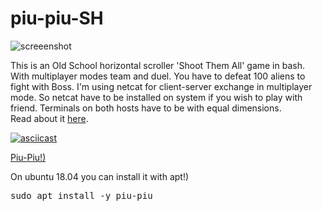 # piu-piu-SH
![screeenshot](https://user-images.githubusercontent.com/18072680/34843658-2207ce84-f720-11e7-858e-83eaec80fea1.gif)

This is an Old School horizontal scroller 'Shoot Them All' game in bash.
With multiplayer modes team and duel. You have to defeat 100 aliens to fight with Boss.
I'm using netcat for client-server exchange in multiplayer mode.
So netcat have to be installed on system if you wish to play with friend.
Terminals on both hosts have to be with equal dimensions.<br>
Read about it <a href="https://habrahabr.ru/post/335960">here</a>.

[![asciicast](https://asciinema.org/a/DDLzQOgSrqVa3yS6zBoc37rhj.png)](https://asciinema.org/a/DDLzQOgSrqVa3yS6zBoc37rhj)

<a href="http://coub.com/view/1283mt">Piu-Piu!)</a>

On ubuntu 18.04 you can install it with apt!)

<pre>
sudo apt install -y piu-piu
</pre>
